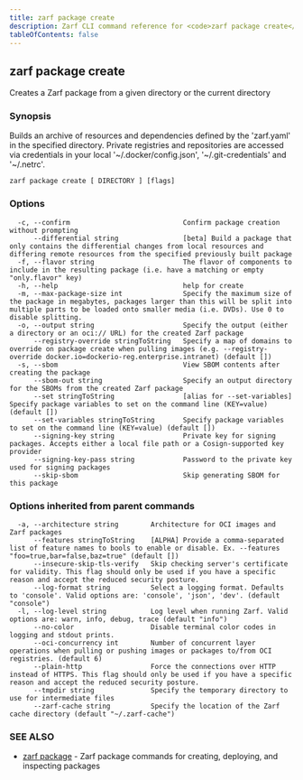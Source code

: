 ```yaml
---
title: zarf package create
description: Zarf CLI command reference for <code>zarf package create</code>.
tableOfContents: false
---
```


<!-- Page generated by Zarf; DO NOT EDIT -->

## zarf package create

Creates a Zarf package from a given directory or the current directory

### Synopsis

Builds an archive of resources and dependencies defined by the 'zarf.yaml' in the specified directory.
Private registries and repositories are accessed via credentials in your local '~/.docker/config.json', '~/.git-credentials' and '~/.netrc'.


```
zarf package create [ DIRECTORY ] [flags]
```

### Options

```
  -c, --confirm                            Confirm package creation without prompting
      --differential string                [beta] Build a package that only contains the differential changes from local resources and differing remote resources from the specified previously built package
  -f, --flavor string                      The flavor of components to include in the resulting package (i.e. have a matching or empty "only.flavor" key)
  -h, --help                               help for create
  -m, --max-package-size int               Specify the maximum size of the package in megabytes, packages larger than this will be split into multiple parts to be loaded onto smaller media (i.e. DVDs). Use 0 to disable splitting.
  -o, --output string                      Specify the output (either a directory or an oci:// URL) for the created Zarf package
      --registry-override stringToString   Specify a map of domains to override on package create when pulling images (e.g. --registry-override docker.io=dockerio-reg.enterprise.intranet) (default [])
  -s, --sbom                               View SBOM contents after creating the package
      --sbom-out string                    Specify an output directory for the SBOMs from the created Zarf package
      --set stringToString                 [alias for --set-variables] Specify package variables to set on the command line (KEY=value) (default [])
      --set-variables stringToString       Specify package variables to set on the command line (KEY=value) (default [])
      --signing-key string                 Private key for signing packages. Accepts either a local file path or a Cosign-supported key provider
      --signing-key-pass string            Password to the private key used for signing packages
      --skip-sbom                          Skip generating SBOM for this package
```

### Options inherited from parent commands

```
  -a, --architecture string        Architecture for OCI images and Zarf packages
      --features stringToString    [ALPHA] Provide a comma-separated list of feature names to bools to enable or disable. Ex. --features "foo=true,bar=false,baz=true" (default [])
      --insecure-skip-tls-verify   Skip checking server's certificate for validity. This flag should only be used if you have a specific reason and accept the reduced security posture.
      --log-format string          Select a logging format. Defaults to 'console'. Valid options are: 'console', 'json', 'dev'. (default "console")
  -l, --log-level string           Log level when running Zarf. Valid options are: warn, info, debug, trace (default "info")
      --no-color                   Disable terminal color codes in logging and stdout prints.
      --oci-concurrency int        Number of concurrent layer operations when pulling or pushing images or packages to/from OCI registries. (default 6)
      --plain-http                 Force the connections over HTTP instead of HTTPS. This flag should only be used if you have a specific reason and accept the reduced security posture.
      --tmpdir string              Specify the temporary directory to use for intermediate files
      --zarf-cache string          Specify the location of the Zarf cache directory (default "~/.zarf-cache")
```

### SEE ALSO

* [zarf package](/commands/zarf_package/)	 - Zarf package commands for creating, deploying, and inspecting packages

